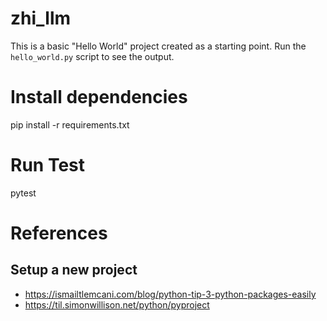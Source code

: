# zhi_llm

This is a basic "Hello World" project created as a starting point. Run the `hello_world.py` script to see the output.

# Install dependencies

pip install -r requirements.txt

# Run Test

pytest

# References

## Setup a new project
- https://ismailtlemcani.com/blog/python-tip-3-python-packages-easily
- https://til.simonwillison.net/python/pyproject